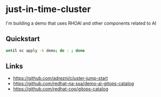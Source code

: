 # just-in-time-cluster

I'm building a demo that uses RHOAI and other components related to AI

## Quickstart

```sh
until oc apply -k demo; do : ; done
```

## Links

- https://github.com/adrezni/cluster-jump-start
- https://github.com/redhat-na-ssa/demo-ai-gitops-catalog
- https://github.com/redhat-cop/gitops-catalog
